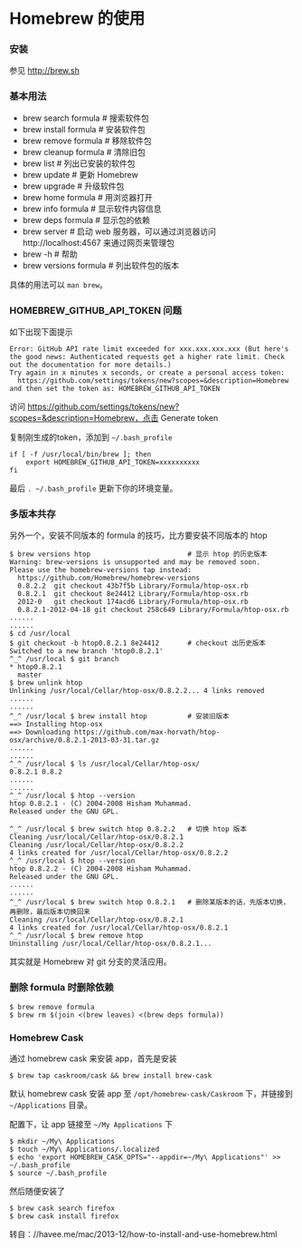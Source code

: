 Homebrew 的使用
==============

### 安装

参见 http://brew.sh

### 基本用法

-   brew search formula \# 搜索软件包
-   brew install formula \# 安装软件包
-   brew remove formula \# 移除软件包
-   brew cleanup formula \# 清除旧包
-   brew list \# 列出已安装的软件包
-   brew update \# 更新 Homebrew
-   brew upgrade \# 升级软件包
-   brew home formula \# 用浏览器打开
-   brew info formula \# 显示软件内容信息
-   brew deps formula \# 显示包的依赖
-   brew server \# 启动 web 服务器，可以通过浏览器访问
    http://localhost:4567 来通过网页来管理包
-   brew -h \# 帮助
-   brew versions formula \# 列出软件包的版本

具体的用法可以 `man brew`。

### HOMEBREW_GITHUB_API_TOKEN 问题

如下出现下面提示

    Error: GitHub API rate limit exceeded for xxx.xxx.xxx.xxx (But here's the good news: Authenticated requests get a higher rate limit. Check out the documentation for more details.)
    Try again in x minutes x seconds, or create a personal access token:
      https://github.com/settings/tokens/new?scopes=&description=Homebrew
    and then set the token as: HOMEBREW_GITHUB_API_TOKEN


访问 https://github.com/settings/tokens/new?scopes=&description=Homebrew，点击 Generate token

复制刚生成的token，添加到 `~/.bash_profile`

    if [ -f /usr/local/bin/brew ]; then
        export HOMEBREW_GITHUB_API_TOKEN=xxxxxxxxxx
    fi

最后 `. ~/.bash_profile` 更新下你的环境变量。

### 多版本共存

另外一个，安装不同版本的 formula 的技巧，比方要安装不同版本的 htop

    $ brew versions htop                        # 显示 htop 的历史版本
    Warning: brew-versions is unsupported and may be removed soon.
    Please use the homebrew-versions tap instead:
      https://github.com/Homebrew/homebrew-versions
      0.8.2.2  git checkout 43b7f5b Library/Formula/htop-osx.rb
      0.8.2.1  git checkout 8e24412 Library/Formula/htop-osx.rb
      2012-0   git checkout 174acd6 Library/Formula/htop-osx.rb
      0.8.2.1-2012-04-18 git checkout 258c649 Library/Formula/htop-osx.rb
    ......
    ......
    $ cd /usr/local
    $ git checkout -b htop0.8.2.1 8e24412       # checkout 出历史版本
    Switched to a new branch 'htop0.8.2.1'
    ^_^ /usr/local $ git branch
    * htop0.8.2.1
      master
    $ brew unlink htop
    Unlinking /usr/local/Cellar/htop-osx/0.8.2.2... 4 links removed
    ......
    ......
    ^_^ /usr/local $ brew install htop          # 安装旧版本
    ==> Installing htop-osx
    ==> Downloading https://github.com/max-horvath/htop-osx/archive/0.8.2.1-2013-03-31.tar.gz
    ......
    ......
    ^_^ /usr/local $ ls /usr/local/Cellar/htop-osx/
    0.8.2.1 0.8.2
    ......
    ......
    ^_^ /usr/local $ htop --version
    htop 0.8.2.1 - (C) 2004-2008 Hisham Muhammad.
    Released under the GNU GPL.

    ^_^ /usr/local $ brew switch htop 0.8.2.2   # 切换 htop 版本
    Cleaning /usr/local/Cellar/htop-osx/0.8.2.1
    Cleaning /usr/local/Cellar/htop-osx/0.8.2.2
    4 links created for /usr/local/Cellar/htop-osx/0.8.2.2
    ^_^ /usr/local $ htop --version
    htop 0.8.2.2 - (C) 2004-2008 Hisham Muhammad.
    Released under the GNU GPL.
    ......
    ......
    ^_^ /usr/local $ brew switch htop 0.8.2.1   # 删除某版本的话，先版本切换，再删除，最后版本切换回来
    Cleaning /usr/local/Cellar/htop-osx/0.8.2.1
    4 links created for /usr/local/Cellar/htop-osx/0.8.2.1
    ^_^ /usr/local $ brew remove htop
    Uninstalling /usr/local/Cellar/htop-osx/0.8.2.1...


其实就是 Homebrew 对 git 分支的灵活应用。

### 删除 formula 时删除依赖

    $ brew remove formula
    $ brew rm $(join <(brew leaves) <(brew deps formula))

### Homebrew Cask

通过 homebrew cask 来安装 app，首先是安装

    $ brew tap caskroom/cask && brew install brew-cask

默认 homebrew cask 安装 app 至 `/opt/homebrew-cask/Caskroom` 下，并链接到 `~/Applications` 目录。

配置下，让 app 链接至 `~/My Applications` 下

    $ mkdir ~/My\ Applications
    $ touch ~/My\ Applications/.localized
    $ echo 'export HOMEBREW_CASK_OPTS="--appdir=~/My\ Applications"' >> ~/.bash_profile
    $ source ~/.bash_profile

然后随便安装了

    $ brew cask search firefox
    $ brew cask install firefox

转自：//havee.me/mac/2013-12/how-to-install-and-use-homebrew.html
